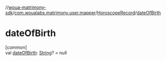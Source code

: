 //[woua-matrimony-sdk](../../../index.md)/[com.woualabs.matrimony.user.mapper](../index.md)/[HoroscopeRecord](index.md)/[dateOfBirth](date-of-birth.md)

# dateOfBirth

[common]\
val [dateOfBirth](date-of-birth.md): [String](https://kotlinlang.org/api/latest/jvm/stdlib/kotlin/-string/index.html)? = null
